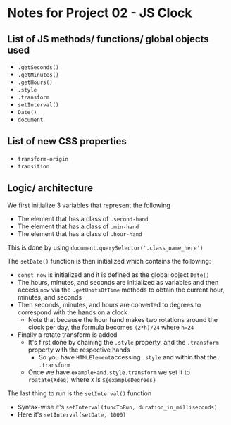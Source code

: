 # Notes for Project 02 - JS Clock

## List of JS methods/ functions/ global objects used

- `.getSeconds()`
- `.getMinutes()`
- `.getHours()`
- `.style`
- `.transform`
- `setInterval()`
- `Date()`
- `document`

## List of new CSS properties

- `transform-origin`
- `transition`

## Logic/ architecture

We first initialize 3 variables that represent the following

- The element that has a class of `.second-hand`
- The element that has a class of `.min-hand`
- The element that has a class of `.hour-hand`

This is done by using `document.querySelector('.class_name_here')`

The `setDate()` function is then initialized which contains the following:

- `const now` is initialized and it is defined as the global object `Date()`
- The hours, minutes, and seconds are initialized as variables and then access `now` via the `.getUnitsOfTime` methods to obtain the current hour, minutes, and seconds
- Then seconds, minutes, and hours are converted to degrees to correspond with the hands on a clock
    - Note that because the hour hand makes two rotations around the clock per day, the formula becomes `(2*h)/24` where `h=24`
- Finally a rotate transform is added
    - It's first done by chaining the `.style` property, and the `.transform` property with the respective hands
        - So you have `HTMLElement`accessing `.style` and within that the `.transform`
    - Once we have `exampleHand.style.transform` we set it to `roatate(Xdeg)` where `X` is `${exampleDegrees}`

The last thing to run is the `setInterval()` function

- Syntax-wise it's `setInterval(funcToRun, duration_in_milliseconds)`
- Here it's `setInterval(setDate, 1000)`
